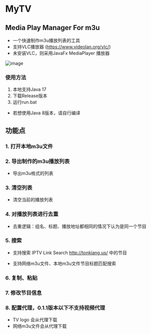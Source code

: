 # MyTV

## Media Play Manager For m3u

- 一个快速制作m3u播放列表的工具
- 支持VLC播放器 (https://www.videolan.org/vlc/)
- 未安装VLC，则采用JavaFx MediaPlayer 播放器

![image](https://github.com/NextMouse/MyTV/assets/11313291/f13226a1-8243-4e6e-b38f-07a933280537)

### 使用方法
1. 本地支持Java 17
2. 下载Release版本
3. 运行run.bat
- 若想使用Java 8版本，请自行编译

## 功能点
### 1. 打开本地m3u文件

### 2. 导出制作的m3u播放列表
- 导出m3u格式的列表

### 3. 清空列表
- 清空当前的播放列表

### 4. 对播放列表进行去重
- 去重逻辑：组名、标题、播放地址都相同的情况下认为是同一个节目

### 5. 搜索
- 支持搜索 IPTV Link Search http://tonkiang.us/ 中的节目

- 支持网络m3u文件、本地m3u文件节目标题匹配搜索

### 6. 复制、粘贴

### 7. 修改节目信息

### 8. 配置代理，0.1.1版本以下不支持视频代理
- TV logo 会从代理下载
- 网络m3u文件会从代理下载
